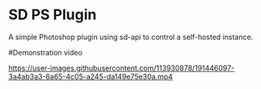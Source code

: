 # SD PS Plugin

A simple Photoshop plugin using sd-api to control a self-hosted instance.

#Demonstration video

https://user-images.githubusercontent.com/113930878/191446097-3a4ab3a3-6a65-4c05-a245-da149e75e30a.mp4


